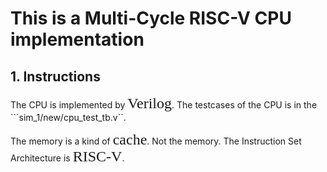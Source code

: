 # This is a Multi-Cycle RISC-V CPU implementation

## 1. Instructions

The CPU is implemented by <font size = 5 face = Times new roman>Verilog</font>. The testcases of the CPU is in the ```sim_1/new/cpu_test_tb.v``.

The memory is a kind of <font size = 5 face = Times new roman>cache</font>. Not the memory. The Instruction Set Architecture is <font size = 5 face = Times new roman>RISC-V</font>.

